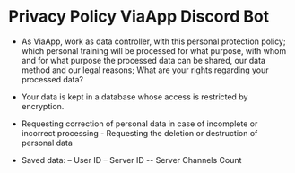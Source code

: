 # Privacy Policy ViaApp Discord Bot

- As ViaApp, work as data controller, with this personal protection policy; which personal training will be processed for what purpose, with whom and for what purpose the processed data can be shared, our data method and our legal reasons; What are your rights regarding your processed data?

- Your data is kept in a database whose access is restricted by encryption.

- Requesting correction of personal data in case of incomplete or incorrect processing - Requesting the deletion or destruction of personal data

- Saved data: – User ID – Server ID -- Server Channels Count
